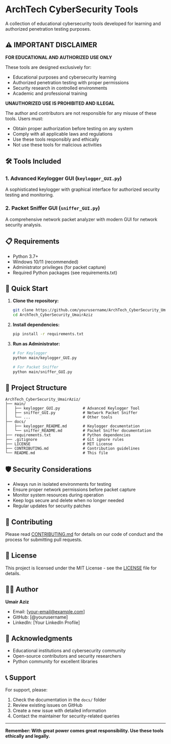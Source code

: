 # ArchTech CyberSecurity Tools

A collection of educational cybersecurity tools developed for learning and authorized penetration testing purposes.

## ⚠️ IMPORTANT DISCLAIMER

**FOR EDUCATIONAL AND AUTHORIZED USE ONLY**

These tools are designed exclusively for:
- Educational purposes and cybersecurity learning
- Authorized penetration testing with proper permissions
- Security research in controlled environments
- Academic and professional training

**UNAUTHORIZED USE IS PROHIBITED AND ILLEGAL**

The author and contributors are not responsible for any misuse of these tools. Users must:
- Obtain proper authorization before testing on any system
- Comply with all applicable laws and regulations
- Use these tools responsibly and ethically
- Not use these tools for malicious activities

## 🛠️ Tools Included

### 1. Advanced Keylogger GUI (`keylogger_GUI.py`)
A sophisticated keylogger with graphical interface for authorized security testing and monitoring.

### 2. Packet Sniffer GUI (`sniffer_GUI.py`)
A comprehensive network packet analyzer with modern GUI for network security analysis.

## 📋 Requirements

- Python 3.7+
- Windows 10/11 (recommended)
- Administrator privileges (for packet capture)
- Required Python packages (see requirements.txt)

## 🚀 Quick Start

1. **Clone the repository:**
   ```bash
   git clone https://github.com/yourusername/ArchTech_CyberSecurity_UmairAziz.git
   cd ArchTech_CyberSecurity_UmairAziz
   ```

2. **Install dependencies:**
   ```bash
   pip install -r requirements.txt
   ```

3. **Run as Administrator:**
   ```bash
   # For Keylogger
   python main/keylogger_GUI.py
   
   # For Packet Sniffer
   python main/sniffer_GUI.py
   ```

## 📁 Project Structure

```
ArchTech_CyberSecurity_UmairAziz/
├── main/
│   ├── keylogger_GUI.py          # Advanced Keylogger Tool
│   ├── sniffer_GUI.py            # Network Packet Sniffer
│   └── ...                       # Other tools
├── docs/
│   ├── keylogger_README.md       # Keylogger documentation
│   └── sniffer_README.md         # Packet Sniffer documentation
├── requirements.txt              # Python dependencies
├── .gitignore                    # Git ignore rules
├── LICENSE                       # MIT License
├── CONTRIBUTING.md               # Contribution guidelines
└── README.md                     # This file
```

## 🛡️ Security Considerations

- Always run in isolated environments for testing
- Ensure proper network permissions before packet capture
- Monitor system resources during operation
- Keep logs secure and delete when no longer needed
- Regular updates for security patches

## 🤝 Contributing

Please read [CONTRIBUTING.md](CONTRIBUTING.md) for details on our code of conduct and the process for submitting pull requests.

## 📜 License

This project is licensed under the MIT License - see the [LICENSE](LICENSE) file for details.

## 👨‍💻 Author

**Umair Aziz**
- Email: [your-email@example.com]
- GitHub: [@yourusername]
- LinkedIn: [Your LinkedIn Profile]

## 🙏 Acknowledgments

- Educational institutions and cybersecurity community
- Open-source contributors and security researchers
- Python community for excellent libraries

## 📞 Support

For support, please:
1. Check the documentation in the `docs/` folder
2. Review existing issues on GitHub
3. Create a new issue with detailed information
4. Contact the maintainer for security-related queries

---

**Remember: With great power comes great responsibility. Use these tools ethically and legally.**
